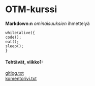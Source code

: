 # OTM-kurssi

**Markdown:n** *ominaisuuksien* ihmettelyä

```
while(alive){
code();
eat();
sleep();
}
```
#### Tehtävät, viikko1:  
[gitlog.txt](https://github.com/sokkanen/ot-harjoitustyo/blob/master/laskarit/viikko1/gitlog.txt)  
[komentorivi.txt](https://github.com/sokkanen/ot-harjoitustyo/blob/master/laskarit/viikko1/komentorivi.txt)

